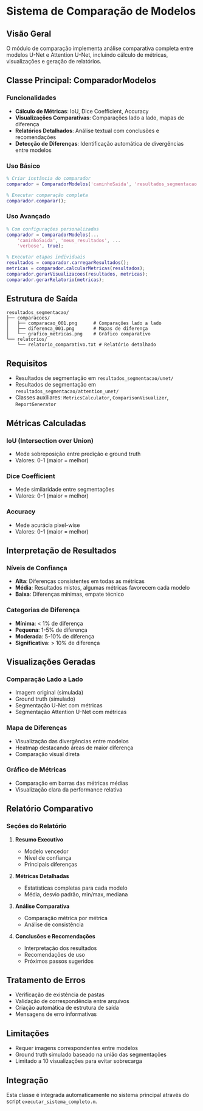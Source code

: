 # Sistema de Comparação de Modelos

## Visão Geral

O módulo de comparação implementa análise comparativa completa entre modelos U-Net e Attention U-Net, incluindo cálculo de métricas, visualizações e geração de relatórios.

## Classe Principal: ComparadorModelos

### Funcionalidades

- **Cálculo de Métricas**: IoU, Dice Coefficient, Accuracy
- **Visualizações Comparativas**: Comparações lado a lado, mapas de diferença
- **Relatórios Detalhados**: Análise textual com conclusões e recomendações
- **Detecção de Diferenças**: Identificação automática de divergências entre modelos

### Uso Básico

```matlab
% Criar instância do comparador
comparador = ComparadorModelos('caminhoSaida', 'resultados_segmentacao');

% Executar comparação completa
comparador.comparar();
```

### Uso Avançado

```matlab
% Com configurações personalizadas
comparador = ComparadorModelos(...
    'caminhoSaida', 'meus_resultados', ...
    'verbose', true);

% Executar etapas individuais
resultados = comparador.carregarResultados();
metricas = comparador.calcularMetricas(resultados);
comparador.gerarVisualizacoes(resultados, metricas);
comparador.gerarRelatorio(metricas);
```

## Estrutura de Saída

```
resultados_segmentacao/
├── comparacoes/
│   ├── comparacao_001.png      # Comparações lado a lado
│   ├── diferenca_001.png       # Mapas de diferença
│   └── grafico_metricas.png    # Gráfico comparativo
└── relatorios/
    └── relatorio_comparativo.txt # Relatório detalhado
```

## Requisitos

- Resultados de segmentação em `resultados_segmentacao/unet/`
- Resultados de segmentação em `resultados_segmentacao/attention_unet/`
- Classes auxiliares: `MetricsCalculator`, `ComparisonVisualizer`, `ReportGenerator`

## Métricas Calculadas

### IoU (Intersection over Union)
- Mede sobreposição entre predição e ground truth
- Valores: 0-1 (maior = melhor)

### Dice Coefficient
- Mede similaridade entre segmentações
- Valores: 0-1 (maior = melhor)

### Accuracy
- Mede acurácia pixel-wise
- Valores: 0-1 (maior = melhor)

## Interpretação de Resultados

### Níveis de Confiança
- **Alta**: Diferenças consistentes em todas as métricas
- **Média**: Resultados mistos, algumas métricas favorecem cada modelo
- **Baixa**: Diferenças mínimas, empate técnico

### Categorias de Diferença
- **Mínima**: < 1% de diferença
- **Pequena**: 1-5% de diferença
- **Moderada**: 5-10% de diferença
- **Significativa**: > 10% de diferença

## Visualizações Geradas

### Comparação Lado a Lado
- Imagem original (simulada)
- Ground truth (simulado)
- Segmentação U-Net com métricas
- Segmentação Attention U-Net com métricas

### Mapa de Diferenças
- Visualização das divergências entre modelos
- Heatmap destacando áreas de maior diferença
- Comparação visual direta

### Gráfico de Métricas
- Comparação em barras das métricas médias
- Visualização clara da performance relativa

## Relatório Comparativo

### Seções do Relatório

1. **Resumo Executivo**
   - Modelo vencedor
   - Nível de confiança
   - Principais diferenças

2. **Métricas Detalhadas**
   - Estatísticas completas para cada modelo
   - Média, desvio padrão, min/max, mediana

3. **Análise Comparativa**
   - Comparação métrica por métrica
   - Análise de consistência

4. **Conclusões e Recomendações**
   - Interpretação dos resultados
   - Recomendações de uso
   - Próximos passos sugeridos

## Tratamento de Erros

- Verificação de existência de pastas
- Validação de correspondência entre arquivos
- Criação automática de estrutura de saída
- Mensagens de erro informativas

## Limitações

- Requer imagens correspondentes entre modelos
- Ground truth simulado baseado na união das segmentações
- Limitado a 10 visualizações para evitar sobrecarga

## Integração

Esta classe é integrada automaticamente no sistema principal através do script `executar_sistema_completo.m`.